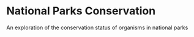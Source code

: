 # National Parks Conservation 
 An exploration of the conservation status of organisms in national parks
